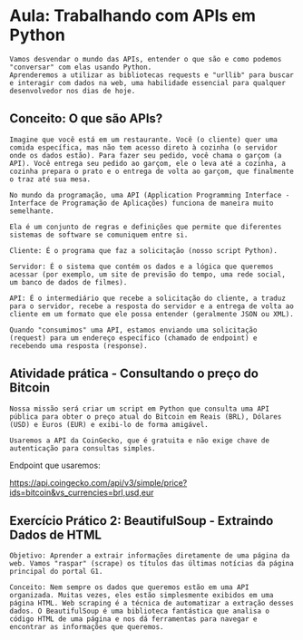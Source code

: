 # Aula: Trabalhando com APIs em Python

    Vamos desvendar o mundo das APIs, entender o que são e como podemos "conversar" com elas usando Python.
    Aprenderemos a utilizar as bibliotecas requests e "urllib" para buscar e interagir com dados na web, uma habilidade essencial para qualquer desenvolvedor nos dias de hoje.

## Conceito: O que são APIs?

    Imagine que você está em um restaurante. Você (o cliente) quer uma comida específica, mas não tem acesso direto à cozinha (o servidor onde os dados estão). Para fazer seu pedido, você chama o garçom (a API). Você entrega seu pedido ao garçom, ele o leva até a cozinha, a cozinha prepara o prato e o entrega de volta ao garçom, que finalmente o traz até sua mesa.

    No mundo da programação, uma API (Application Programming Interface - Interface de Programação de Aplicações) funciona de maneira muito semelhante. 
    
    Ela é um conjunto de regras e definições que permite que diferentes sistemas de software se comuniquem entre si.

    Cliente: É o programa que faz a solicitação (nosso script Python).

    Servidor: É o sistema que contém os dados e a lógica que queremos acessar (por exemplo, um site de previsão do tempo, uma rede social, um banco de dados de filmes).

    API: É o intermediário que recebe a solicitação do cliente, a traduz para o servidor, recebe a resposta do servidor e a entrega de volta ao cliente em um formato que ele possa entender (geralmente JSON ou XML).

    Quando "consumimos" uma API, estamos enviando uma solicitação (request) para um endereço específico (chamado de endpoint) e recebendo uma resposta (response).

## Atividade prática - Consultando o preço do Bitcoin

 
    Nossa missão será criar um script em Python que consulta uma API pública para obter o preço atual do Bitcoin em Reais (BRL), Dólares (USD) e Euros (EUR) e exibi-lo de forma amigável.

    Usaremos a API da CoinGecko, que é gratuita e não exige chave de autenticação para consultas simples.

Endpoint que usaremos: 

https://api.coingecko.com/api/v3/simple/price?ids=bitcoin&vs_currencies=brl,usd,eur


## Exercício Prático 2: BeautifulSoup - Extraindo Dados de HTML 


    Objetivo: Aprender a extrair informações diretamente de uma página da web. Vamos "raspar" (scrape) os títulos das últimas notícias da página principal do portal G1.

    Conceito: Nem sempre os dados que queremos estão em uma API organizada. Muitas vezes, eles estão simplesmente exibidos em uma página HTML. Web scraping é a técnica de automatizar a extração desses dados. O BeautifulSoup é uma biblioteca fantástica que analisa o código HTML de uma página e nos dá ferramentas para navegar e encontrar as informações que queremos.

